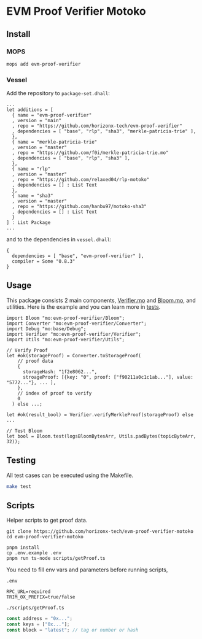 # EVM Proof Verifier Motoko

## Install

### MOPS

```bash
mops add evm-proof-verifier
```

### Vessel

Add the repository to `package-set.dhall`:

```dhall
...
let additions = [
  { name = "evm-proof-verifier"
  , version = "main"
  , repo = "https://github.com/horizonx-tech/evm-proof-verifier"
  , dependencies = [ "base", "rlp", "sha3", "merkle-patricia-trie" ],
  },
  { name = "merkle-patricia-trie"
  , version = "master"
  , repo = "https://github.com/f0i/merkle-patricia-trie.mo"
  , dependencies = [ "base", "rlp", "sha3" ],
  },
  { name = "rlp"
  , version = "master"
  , repo = "https://github.com/relaxed04/rlp-motoko"
  , dependencies = [] : List Text
  },
  { name = "sha3"
  , version = "master"
  , repo = "https://github.com/hanbu97/motoko-sha3"
  , dependencies = [] : List Text
  }
] : List Package
...
```

and to the dependencies in `vessel.dhall`:

```dhall
{
  dependencies = [ "base", "evm-proof-verifier" ],
  compiler = Some "0.8.3"
}
```

## Usage

This package consists 2 main components, [Verifier.mo](/src/Verifier.mo) and [Bloom.mo](/src/Bloom.mo), and utilities.
Here is the example and you can learn more in [tests](/test).

```mo
import Bloom "mo:evm-proof-verifier/Bloom";
import Converter "mo:evm-proof-verifier/Converter";
import Debug "mo:base/Debug";
import Verifier "mo:evm-proof-verifier/Verifier";
import Utils "mo:evm-proof-verifier/Utils";

// Verify Proof
let #ok(storageProof) = Converter.toStorageProof(
    // proof data
    {
      storageHash: "1f2e8062...",
      stroageProof: [{key: "0", proof: ["f90211a0c1c1ab..."], value: "5772..."}, ... ],
    },
    // index of proof to verify
    0
  ) else ...;

let #ok(result_bool) = Verifier.verifyMerkleProof(storageProof) else ...

// Test Bloom
let bool = Bloom.test(logsBloomBytesArr, Utils.padBytes(topicByteArr, 32));

```

## Testing

All test cases can be executed using the Makefile.

```bash
make test
```

## Scripts

Helper scripts to get proof data.

```
git clone https://github.com/horizonx-tech/evm-proof-verifier-motoko
cd evm-proof-verifier-motoko

pnpm install
cp .env.example .env
pnpm run ts-node scripts/getProof.ts
```

You need to fill env vars and parameters before running scripts,

`.env`

```
RPC_URL=required
TRIM_0X_PREFIX=true/false
```

`./scripts/getProof.ts`

```typescript
const address = "0x...";
const keys = ["0x..."];
const block = "latest"; // tag or number or hash
```
